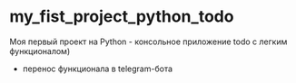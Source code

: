 # my_fist_project_python_todo

Моя первый проект на Python - консольное приложение todo с легким функционалом) 
+ перенос функционала в telegram-бота
